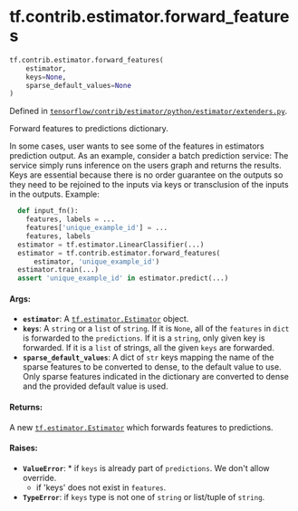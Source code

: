<div itemscope itemtype="http://developers.google.com/ReferenceObject">
<meta itemprop="name" content="tf.contrib.estimator.forward_features" />
<meta itemprop="path" content="Stable" />
</div>

# tf.contrib.estimator.forward_features

``` python
tf.contrib.estimator.forward_features(
    estimator,
    keys=None,
    sparse_default_values=None
)
```



Defined in [`tensorflow/contrib/estimator/python/estimator/extenders.py`](https://www.tensorflow.org/code/tensorflow/contrib/estimator/python/estimator/extenders.py).

Forward features to predictions dictionary.

In some cases, user wants to see some of the features in estimators prediction
output. As an example, consider a batch prediction service: The service simply
runs inference on the users graph and returns the results. Keys are essential
because there is no order guarantee on the outputs so they need to be rejoined
to the inputs via keys or transclusion of the inputs in the outputs.
Example:
```python
  def input_fn():
    features, labels = ...
    features['unique_example_id'] = ...
    features, labels
  estimator = tf.estimator.LinearClassifier(...)
  estimator = tf.contrib.estimator.forward_features(
      estimator, 'unique_example_id')
  estimator.train(...)
  assert 'unique_example_id' in estimator.predict(...)
```
#### Args:

* <b>`estimator`</b>: A <a href="../../../tf/estimator/Estimator.md"><code>tf.estimator.Estimator</code></a> object.
* <b>`keys`</b>: A `string` or a `list` of `string`. If it is `None`, all of the
    `features` in `dict` is forwarded to the `predictions`. If it is a
    `string`, only given key is forwarded. If it is a `list` of strings, all
    the given `keys` are forwarded.
* <b>`sparse_default_values`</b>: A dict of `str` keys mapping the name of the sparse
    features to be converted to dense, to the default value to use. Only
    sparse features indicated in the dictionary are converted to dense and the
    provided default value is used.


#### Returns:

A new <a href="../../../tf/estimator/Estimator.md"><code>tf.estimator.Estimator</code></a> which forwards features to predictions.

#### Raises:

* <b>`ValueError`</b>:     * if `keys` is already part of `predictions`. We don't allow
      override.
    * if 'keys' does not exist in `features`.
* <b>`TypeError`</b>: if `keys` type is not one of `string` or list/tuple of `string`.
